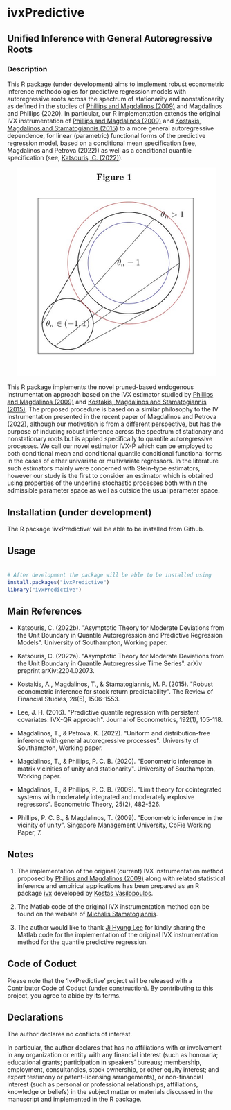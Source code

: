 # ivxPredictive 

## Unified Inference with General Autoregressive Roots

### Description 

This R package (under development) aims to implement robust econometric inference methodologies for predictive regression models with autoregressive roots across the spectrum of stationarity and nonstationarity as defined in the studies of [Phillips and Magdalinos (2009)](https://ideas.repec.org/p/skb/wpaper/cofie-06-2009.html) and  Magdalinos and Phillips (2020). In particular, our R implementation extends the original IVX instrumentation of [Phillips and Magdalinos (2009)](https://ideas.repec.org/p/skb/wpaper/cofie-06-2009.html) and [Kostakis, Magdalinos and Stamatogiannis (2015)](https://academic.oup.com/rfs/article/28/5/1506/1867633?login=true) to a more general autoregressive dependence, for linear (parametric) functional forms of the predictive regression model, based on a conditional mean specification (see, Magdalinos and Petrova (2022)) as well as a conditional quantile specification (see, [Katsouris, C. (2022)](https://arxiv.org/abs/2204.02073)).  

<p align="center">
  
<img src="https://github.com/christiskatsouris/ivxPredictive/blob/main/data/persistence.jpg" width="460"/>

</p>  
  
This R package implements the novel pruned-based endogenous instrumentation approach based on the IVX estimator studied by [Phillips and Magdalinos (2009)](https://ideas.repec.org/p/skb/wpaper/cofie-06-2009.html) and [Kostakis, Magdalinos and Stamatogiannis (2015)](https://academic.oup.com/rfs/article/28/5/1506/1867633?login=true). The proposed procedure is based on a similar philosophy to the IV instrumentation presented in the recent paper of Magdalinos and Petrova (2022), although our motivation is from a different perspective, but has the purpose of inducing robust inference across the spectrum of stationary and nonstationary roots but is applied specifically to quantile autoregressive processes. We call our novel estimator IVX-P which can be employed to both conditional mean and conditional quantile conditional functional forms in the cases of either univariate or multivariate regressors. In the literature such estimators mainly were concerned with Stein-type estimators, however our study is the first to consider an estimator which is obtained using properties of the underline stochastic processes both within the admissible parameter space as well as outside the usual parameter space.  
  
## Installation (under development) 

The R package ‘ivxPredictive’ will be able to be installed from Github.

## Usage 

```R

# After development the package will be able to be installed using
install.packages("ivxPredictive")
library("ivxPredictive")

```

## Main References

- Katsouris, C. (2022b). "Asymptotic Theory for Moderate Deviations from the Unit Boundary in Quantile Autoregression and Predictive Regression Models". University of Southampton, Working paper.  

- Katsouris, C. (2022a). "Asymptotic Theory for Moderate Deviations from the Unit Boundary in Quantile Autoregressive Time Series". arXiv preprint arXiv:2204.02073.

- Kostakis, A., Magdalinos, T., & Stamatogiannis, M. P. (2015). "Robust econometric inference for stock return predictability". The Review of Financial Studies, 28(5), 1506-1553.

- Lee, J. H. (2016). "Predictive quantile regression with persistent covariates: IVX-QR approach". Journal of Econometrics, 192(1), 105-118.

- Magdalinos, T., & Petrova, K. (2022). "Uniform and distribution-free inference with general autoregressive processes". University of Southampton, Working paper. 

- Magdalinos, T., & Phillips, P. C. B. (2020). "Econometric inference in matrix vicinities of unity and stationarity". University of Southampton, Working paper.  

- Magdalinos, T., & Phillips, P. C. B. (2009). "Limit theory for cointegrated systems with moderately integrated and moderately explosive regressors". Econometric Theory, 25(2), 482-526.

- Phillips, P. C. B., & Magdalinos, T. (2009). "Econometric inference in the vicinity of unity". Singapore Management University, CoFie Working Paper, 7.

## Notes

1. The implementation of the original (current) IVX instrumentation method proposed by [Phillips and Magdalinos (2009)](https://ideas.repec.org/p/skb/wpaper/cofie-06-2009.html) along with related statistical inference and empirical applications has been prepared as an R package [ivx](https://github.com/kvasilopoulos/ivx) developed by [Kostas Vasilopoulos](https://github.com/kvasilopoulos).

2. The Matlab code of the original IVX instrumentation method can be found on the website of [Michalis Stamatogiannis](https://sites.google.com/site/mpstamatogiannis/home).

3. The author would like to thank [Ji Hyung Lee](https://economics.illinois.edu/profile/jihyung) for kindly sharing the Matlab code for the implementation of the original IVX instrumentation method for the quantile predictive regression. 

## Code of Coduct

Please note that the ‘ivxPredictive’ project will be released with a Contributor Code of Coduct (under construction). By contributing to this project, you agree to abide by its terms.

## Declarations

The author declares no conflicts of interest. 

In particular, the author declares that has no affiliations with or involvement in any organization or entity with any financial interest (such as honoraria; educational grants; participation in speakers’ bureaus; membership, employment, consultancies, stock ownership, or other equity interest; and expert testimony or patent-licensing arrangements), or non-financial interest (such as personal or professional relationships, affiliations, knowledge or beliefs) in the subject matter or materials discussed in the manuscript and implemented in the R package.


